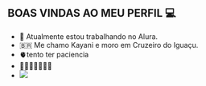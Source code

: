 ## BOAS VINDAS AO MEU PERFIL 💻


- 📖  Atualmente estou trabalhando no Alura.
- 🇧🇷  Me chamo Kayani e moro em Cruzeiro do Iguaçu.
- 🫀tento ter  paciencia
- 🌌🌻🇧🇷🤟⚓💟
- 
  ![](https://tenor.com/pt-BR/view/the-simpsons-homer-simpson-hiding-embarrassed-bush-gif-17685536.gif)
